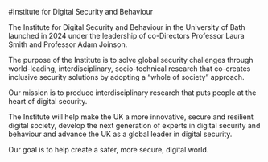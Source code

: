 #Institute for Digital Security and Behaviour

The Institute for Digital Security and Behaviour in the University of Bath launched in 2024 under the leadership of co-Directors Professor Laura Smith and Professor Adam Joinson.

The purpose of the Institute is to solve global security challenges through world-leading, interdisciplinary, socio-technical research that co-creates inclusive security solutions by adopting a “whole of society” approach. 

Our mission is to produce interdisciplinary research that puts people at the heart of digital security. 

The Institute will help make the UK a more innovative, secure and resilient digital society, develop the next generation of experts in digital security and behaviour and advance the UK as a global leader in digital security. 

Our goal is to help create a safer, more secure, digital world. 
